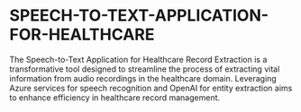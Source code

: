 # SPEECH-TO-TEXT-APPLICATION-FOR-HEALTHCARE
The Speech-to-Text Application for Healthcare Record Extraction is a transformative tool designed to streamline the process of extracting vital information from audio recordings in the healthcare domain. Leveraging Azure services for speech recognition and OpenAI for entity extraction aims to enhance efficiency in healthcare record management.
